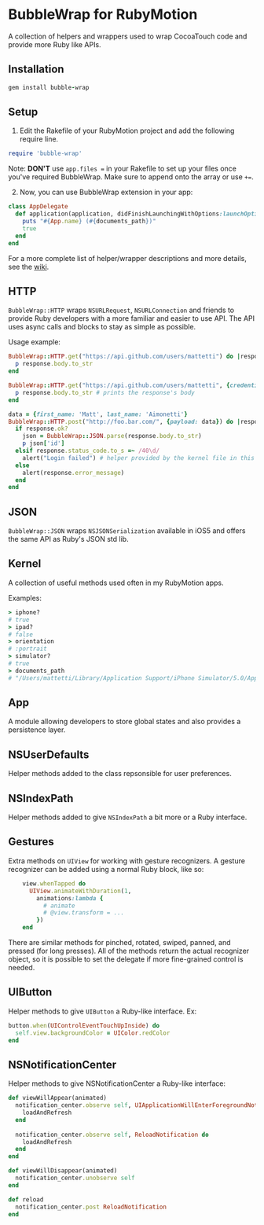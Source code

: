 # BubbleWrap for RubyMotion

A collection of helpers and wrappers used to wrap CocoaTouch code and provide more Ruby like APIs.

## Installation

```ruby
gem install bubble-wrap
```

## Setup

1. Edit the Rakefile of your RubyMotion project and add the following require line.
```ruby
require 'bubble-wrap'
```

Note: **DON'T** use `app.files =` in your Rakefile to set up your files once you've required BubbleWrap.
Make sure to append onto the array or use `+=`.

2. Now, you can use BubbleWrap extension in your app:

```ruby
class AppDelegate
  def application(application, didFinishLaunchingWithOptions:launchOptions)
    puts "#{App.name} (#{documents_path})"
    true
  end
end
```

For a more complete list of helper/wrapper descriptions and more details, see the [wiki](https://github.com/mattetti/BubbleWrap/wiki).

## HTTP

`BubbleWrap::HTTP` wraps `NSURLRequest`, `NSURLConnection` and friends to provide Ruby developers with a more familiar and easier to use API.
The API uses async calls and blocks to stay as simple as possible.

Usage example:

```ruby
BubbleWrap::HTTP.get("https://api.github.com/users/mattetti") do |response|
  p response.body.to_str
end
```

```ruby
BubbleWrap::HTTP.get("https://api.github.com/users/mattetti", {credentials: {username: 'matt', password: 'aimonetti'}}) do |response|
  p response.body.to_str # prints the response's body
end
```

```ruby
data = {first_name: 'Matt', last_name: 'Aimonetti'}
BubbleWrap::HTTP.post("http://foo.bar.com/", {payload: data}) do |response|
  if response.ok?
    json = BubbleWrap::JSON.parse(response.body.to_str)
    p json['id']
  elsif response.status_code.to_s =~ /40\d/
    alert("Login failed") # helper provided by the kernel file in this repo.
  else
    alert(response.error_message)
  end
end
```

## JSON

`BubbleWrap::JSON` wraps `NSJSONSerialization` available in iOS5 and offers the same API as Ruby's JSON std lib.

## Kernel

A collection of useful methods used often in my RubyMotion apps.

Examples:
```ruby
> iphone?
# true
> ipad?
# false
> orientation
# :portrait
> simulator?
# true
> documents_path
# "/Users/mattetti/Library/Application Support/iPhone Simulator/5.0/Applications/EEC6454E-1816-451E-BB9A-EE18222E1A8F/Documents"
```

## App

A module allowing developers to store global states and also provides a
persistence layer.

## NSUserDefaults

Helper methods added to the class repsonsible for user preferences.

## NSIndexPath

Helper methods added to give `NSIndexPath` a bit more or a Ruby
interface.

## Gestures

Extra methods on `UIView` for working with gesture recognizers. A gesture recognizer can be added using a normal Ruby block, like so:

```ruby
    view.whenTapped do
      UIView.animateWithDuration(1,
        animations:lambda {
          # animate
          # @view.transform = ...
        })
    end
```

There are similar methods for pinched, rotated, swiped, panned, and pressed (for long presses). All of the methods return the actual recognizer object, so it is possible to set the delegate if more fine-grained control is needed.

## UIButton

Helper methods to give `UIButton` a Ruby-like interface. Ex:

```ruby
button.when(UIControlEventTouchUpInside) do
  self.view.backgroundColor = UIColor.redColor
end
```

## NSNotificationCenter

Helper methods to give NSNotificationCenter a Ruby-like interface:

```ruby
def viewWillAppear(animated)
  notification_center.observe self, UIApplicationWillEnterForegroundNotification do
    loadAndRefresh
  end
  
  notification_center.observe self, ReloadNotification do
    loadAndRefresh
  end
end

def viewWillDisappear(animated)
  notification_center.unobserve self
end

def reload
  notification_center.post ReloadNotification
end
```